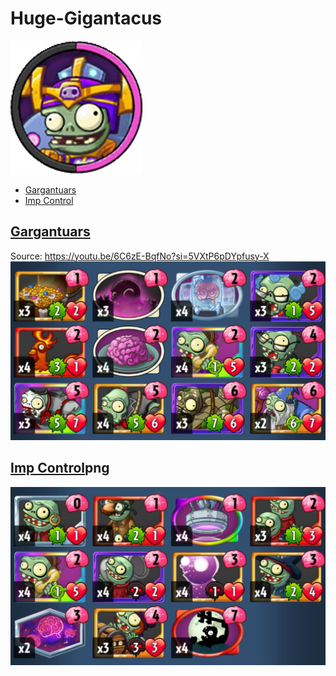 # Huge-Gigantacus
![](../!Images/Heroes/Huge-GigantacusH.png)
* [Gargantuars](#gargantuars)
* [Imp Control](#imp-control)

## [Gargantuars](#huge-gigantacus)
Source: https://youtu.be/6C6zE-BqfNo?si=5VXtP6pDYpfusy-X
![decklist](../!Images/Z%20HG%20Gargantuars.png)

## [Imp Control](#huge-gigantacus)png
![decklist](../!Images/Z%20HG%20Imp-Control.PNG)
